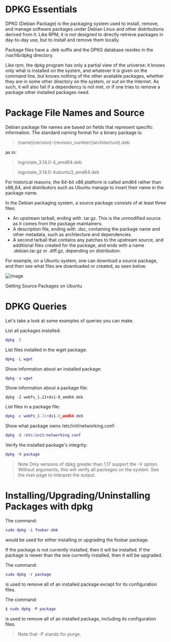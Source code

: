 # DPKG Essentials
DPKG (Debian Package) is the packaging system used to install, remove, and manage software packages under Debian Linux and other distributions derived from it. Like RPM, it is not designed to directly retrieve packages in day-to-day use, but to install and remove them locally.

Package files have a .deb suffix and the DPKG database resides in the /var/lib/dpkg directory.

Like rpm, the dpkg program has only a partial view of the universe: it knows only what is installed on the system, and whatever it is given on the command line, but knows nothing of the other available packages, whether they are in some other directory on the system, or out on the Internet. As such, it will also fail if a dependency is not met, or if one tries to remove a package other installed packages need.

# Package File Names and Source
Debian package file names are based on fields that represent specific information. The standard naming format for a binary package is:

> (name)(version)-(revision_number)(architecture).deb

as in:

> logrotate_3.14.0-4_amd64.deb

> logrotate_3.14.0-4ubuntu3_amd64.deb

For historical reasons, the 64-bit x86 platform is called amd64 rather than x86_64, and distributors such as Ubuntu manage to insert their name in the package name.

In the Debian packaging system, a source package consists of at least three files:

- An upstream tarball, ending with .tar.gz. This is the unmodified source as it comes from the package maintainers.
- A description file, ending with .dsc, containing the package name and other metadata, such as architecture and dependencies.
- A second tarball that contains any patches to the upstream source, and additional files created for the package, and ends with a name .debian.tar.gz or .diff.gz, depending on distribution.
  
For example, on a Ubuntu system, one can download a source package, and then see what files are downloaded or created, as seen below.

![image](https://github.com/Yezato/DATACOMM/assets/95903200/9a602344-5db0-42f9-b7e0-6e4c75326d4c)

Getting Source Packages on Ubuntu


# DPKG Queries

Let's take a look at some examples of queries you can make.

List all packages installed:
```lua 
dpkg -l
```
List files installed in the wget package:
```lua
dpkg -L wget
```
Show information about an installed package:
```lua
dpkg -s wget
```
Show information about a package file:
```
dpkg -I webfs_1.21+ds1-8_amd64.deb
```
List files in a package file:
```lua
dpkg -c webfs_1.21+ds1-8_amd64.deb
```
Show what package owns /etc/init/networking.conf:
```lua
dpkg -S /etc/init/networking.conf
```
Verify the installed package's integrity:
```lua
dpkg -V package
```
> Note Only versions of dpkg greater than 1.17 support the -V option. Without arguments, this will verify all packages on the system. See the man page to interpret the output.

# Installing/Upgrading/Uninstalling Packages with dpkg
The command:
```lua
sudo dpkg -i foobar.deb
```
would be used for either installing or upgrading the foobar package.

If the package is not currently installed, then it will be installed. If the package is newer than the one currently installed, then it will be upgraded.

The command:
```lua
sudo dpkg -r package
```
is used to remove all of an installed package except for its configuration files.

The command:
```lua
$ sudo dpkg -P package
```
is used to remove all of an installed package, including its configuration files.

> Note that -P stands for purge.

